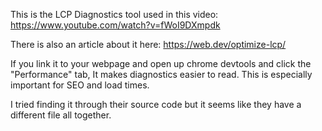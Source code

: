 This is the LCP Diagnostics tool used in this video: https://www.youtube.com/watch?v=fWoI9DXmpdk

There is also an article about it here: https://web.dev/optimize-lcp/

If you link it to your webpage and open up chrome devtools and click the "Performance" tab, 
It makes diagnostics easier to read. 
This is especially important for SEO and load times. 

I tried finding it through their source code but it seems like they have a different file all together.
